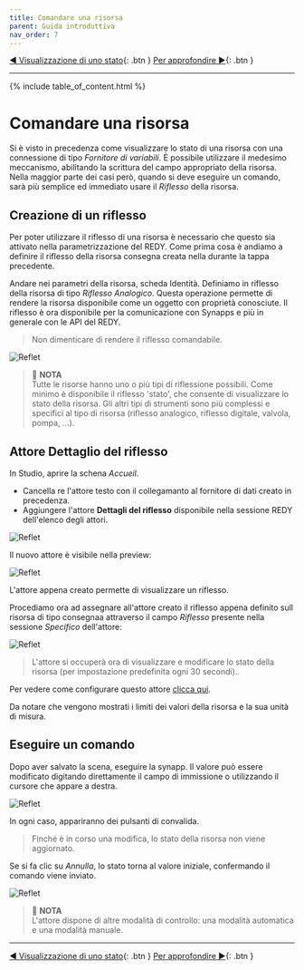 ```yaml
---
title: Comandare una risorsa
parent: Guida introduttiva
nav_order: 7
---
```


[◀ Visualizzazione di uno stato](./display-redy-data.md){: .btn } [Per approfondire ▶](./and-more){: .btn }

------

{% include table_of_content.html %}


# Comandare una risorsa

Si è visto in precedenza come visualizzare lo stato di una risorsa con una connessione di tipo *Fornitore di variabili*. È possibile utilizzare il medesimo meccanismo, abilitando la scrittura del campo appropriato della risorsa.
Nella maggior parte dei casi però, quando si deve eseguire un comando, sarà più semplice ed immediato usare il *Riflesso* della risorsa.

## Creazione di un riflesso

Per poter utilizzare il riflesso di una risorsa è necessario che questo sia attivato nella parametrizzazione del REDY. Come prima cosa è andiamo a definire il riflesso della risorsa consegna creata nella durante la tappa precedente.

Andare nei parametri della risorsa, scheda Identità. Definiamo in riflesso della risorsa di tipo *Riflesso Analogico*. Questa operazione permette di rendere la risorsa disponibile come un oggetto con proprietà conosciute.
Il riflesso è ora disponibile per la comunicazione con Synapps e più in generale con le API del REDY.

> Non dimenticare di rendere il riflesso comandabile.

![Reflet](../assets/quick-start/command-redy/03.gif)

> 📌 **NOTA**<br>
Tutte le risorse hanno uno o più tipi di riflessione possibili. Come minimo è disponibile il riflesso 'stato', che consente di visualizzare lo stato della risorsa. Gli altri tipi di strumenti sono più complessi e specifici al tipo di risorsa (riflesso analogico, riflesso digitale, valvola, pompa, ...).


## Attore Dettaglio del riflesso

In Studio, aprire la schena *Accueil*.

- Cancella re l'attore testo con il collegamanto al fornitore di dati creato in precedenza.
- Aggiungere l'attore **Dettagli del riflesso** disponibile nella sessione REDY dell'elenco degli attori.

![Reflet](../assets/quick-start/command-redy/04.png)

Il nuovo attore è visibile nella preview:

![Reflet](../assets/quick-start/command-redy/05.png)

L'attore appena creato permette di visualizzare un riflesso.

Procediamo ora ad assegnare all'attore creato il riflesso appena definito sull risorsa di tipo consegnaa attraverso il campo *Riflesso* presente nella sessione *Specifico* dell'attore:

![Reflet](../assets/quick-start/command-redy/06.gif)

> L'attore si occuperà ora di visualizzare e modificare lo stato della risorsa (per impostazione predefinita ogni 30 secondi)..

Per vedere come configurare questo attore [clicca qui](../concepts/actor-types/redy-reflect-details.md).

Da notare che vengono mostrati i limiti dei valori della risorsa e la sua unità di misura.

## Eseguire un comando

Dopo aver salvato la scena, eseguire la synapp. Il valore può essere modificato digitando direttamente il campo di immissione o utilizzando il cursore che appare a destra.

![Reflet](../assets/quick-start/command-redy/07.gif)


In ogni caso, appariranno dei pulsanti di convalida.

> Finché è in corso una modifica, lo stato della risorsa non viene aggiornato.

Se si fa clic su *Annulla*, lo stato torna al valore iniziale, confermando il comando viene inviato.

![Reflet](../assets/quick-start/command-redy/08.gif)


> 📌 **NOTA**<br>
L'attore dispone di altre modalità di controllo: una modalità automatica e una modalità manuale.

---------
[◀ Visualizzazione di uno stato](./display-redy-data.md){: .btn } [Per approfondire ▶](./and-more){: .btn }
